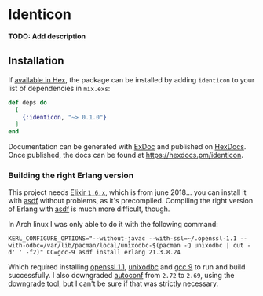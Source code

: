 # Identicon

**TODO: Add description**

## Installation

If [available in Hex](https://hex.pm/docs/publish), the package can be installed
by adding `identicon` to your list of dependencies in `mix.exs`:

```elixir
def deps do
  [
    {:identicon, "~> 0.1.0"}
  ]
end
```

Documentation can be generated with [ExDoc](https://github.com/elixir-lang/ex_doc)
and published on [HexDocs](https://hexdocs.pm). Once published, the docs can
be found at <https://hexdocs.pm/identicon>.

### Building the right Erlang version

This project needs [Elixir `1.6.x`](https://github.com/elixir-lang/elixir/releases/tag/v1.6.6), which is from june 2018… you can install it with [asdf](https://github.com/asdf-vm/asdf-elixir) without problems, as it's precompiled. Compiling the right version of Erlang with [asdf](https://github.com/asdf-vm/asdf-erlang/) is much more difficult, though.

In Arch linux I was only able to do it with the following command:

```console
KERL_CONFIGURE_OPTIONS="--without-javac --with-ssl=~/.openssl-1.1 --with-odbc=/var/lib/pacman/local/unixodbc-$(pacman -Q unixodbc | cut -d' ' -f2)" CC=gcc-9 asdf install erlang 21.3.8.24
```

Which required installing [openssl 1.1](https://github.com/asdf-vm/asdf-erlang/wiki#install-erlang-193-on-arch-linux), [unixodbc](https://archlinux.org/packages/core/x86_64/unixodbc/) and [gcc 9](https://github.com/asdf-vm/asdf-erlang/wiki#install-erlang-213817-on-arch-linux) to run and build successfully. I also downgraded [autoconf](https://archlinux.org/packages/core/any/autoconf/) from `2.72` to `2.69`, using the [downgrade tool](https://github.com/archlinux-downgrade/downgrade), but I can't be sure if that was strictly necessary.

